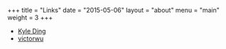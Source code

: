 +++
title = "Links"
date = "2015-05-06"
layout = "about"
menu = "main"
weight = 3
+++

* [Kyle Ding](https://elijahding.github.io/)
* [victorwu](http://www.cnblogs.com/victorwu/)